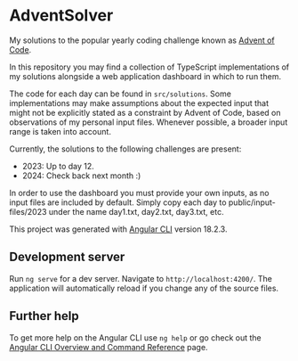 # AdventSolver

My solutions to the popular yearly coding challenge known as [Advent of Code](https://adventofcode.com/events).

In this repository you may find a collection of TypeScript implementations of my solutions alongside a web application dashboard in which to run them.

The code for each day can be found in `src/solutions`. Some implementations may make assumptions about the expected input that might not be explicitly stated as a constraint by Advent of Code, based on observations of my personal input files. Whenever possible, a broader input range is taken into account.

Currently, the solutions to the following challenges are present:

- 2023: Up to day 12.
- 2024: Check back next month :)

In order to use the dashboard you must provide your own inputs, as no input files are included by default. Simply copy each day to public/input-files/2023 under the name day1.txt, day2.txt, day3.txt, etc.

This project was generated with [Angular CLI](https://github.com/angular/angular-cli) version 18.2.3.

## Development server

Run `ng serve` for a dev server. Navigate to `http://localhost:4200/`. The application will automatically reload if you change any of the source files.

## Further help

To get more help on the Angular CLI use `ng help` or go check out the [Angular CLI Overview and Command Reference](https://angular.dev/tools/cli) page.
